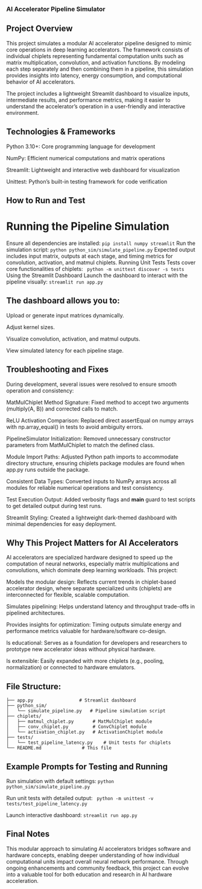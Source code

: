 
### AI Accelerator Pipeline Simulator
## Project Overview
This project simulates a modular AI accelerator pipeline designed to mimic core operations in deep learning accelerators. The framework consists of individual chiplets representing fundamental computation units such as matrix multiplication, convolution, and activation functions. By modeling each step separately and then combining them in a pipeline, this simulation provides insights into latency, energy consumption, and computational behavior of AI accelerators.

The project includes a lightweight Streamlit dashboard to visualize inputs, intermediate results, and performance metrics, making it easier to understand the accelerator’s operation in a user-friendly and interactive environment.

## Technologies & Frameworks
Python 3.10+: Core programming language for development

NumPy: Efficient numerical computations and matrix operations

Streamlit: Lightweight and interactive web dashboard for visualization

Unittest: Python’s built-in testing framework for code verification

## How to Run and Test
# Running the Pipeline Simulation
Ensure all dependencies are installed:
  ```pip install numpy streamlit```
Run the simulation script:
  ```python python_sim/simulate_pipeline.py```
Expected output includes input matrix, outputs at each stage, and timing metrics for convolution, activation, and matmul chiplets.
Running Unit Tests
Tests cover core functionalities of chiplets:
 ``` python -m unittest discover -s tests```
Using the Streamlit Dashboard
Launch the dashboard to interact with the pipeline visually:
  ```streamlit run app.py```
## The dashboard allows you to:

Upload or generate input matrices dynamically.

Adjust kernel sizes.

Visualize convolution, activation, and matmul outputs.

View simulated latency for each pipeline stage.

## Troubleshooting and Fixes
During development, several issues were resolved to ensure smooth operation and consistency:

MatMulChiplet Method Signature: Fixed method to accept two arguments (multiply(A, B)) and corrected calls to match.

ReLU Activation Comparison: Replaced direct assertEqual on numpy arrays with np.array_equal() in tests to avoid ambiguity errors.

PipelineSimulator Initialization: Removed unnecessary constructor parameters from MatMulChiplet to match the defined class.

Module Import Paths: Adjusted Python path imports to accommodate directory structure, ensuring chiplets package modules are found when app.py runs outside the package.

Consistent Data Types: Converted inputs to NumPy arrays across all modules for reliable numerical operations and test consistency.

Test Execution Output: Added verbosity flags and __main__ guard to test scripts to get detailed output during test runs.

Streamlit Styling: Created a lightweight dark-themed dashboard with minimal dependencies for easy deployment.

## Why This Project Matters for AI Accelerators
AI accelerators are specialized hardware designed to speed up the computation of neural networks, especially matrix multiplications and convolutions, which dominate deep learning workloads. This project:

Models the modular design: Reflects current trends in chiplet-based accelerator design, where separate specialized units (chiplets) are interconnected for flexible, scalable computation.

Simulates pipelining: Helps understand latency and throughput trade-offs in pipelined architectures.

Provides insights for optimization: Timing outputs simulate energy and performance metrics valuable for hardware/software co-design.

Is educational: Serves as a foundation for developers and researchers to prototype new accelerator ideas without physical hardware.

Is extensible: Easily expanded with more chiplets (e.g., pooling, normalization) or connected to hardware emulators.
## File Structure:
```  
├── app.py                 # Streamlit dashboard
├── python_sim/
│   └── simulate_pipeline.py   # Pipeline simulation script
├── chiplets/
│   ├── matmul_chiplet.py       # MatMulChiplet module
│   ├── conv_chiplet.py         # ConvChiplet module
│   └── activation_chiplet.py   # ActivationChiplet module
├── tests/
│   └── test_pipeline_latency.py    # Unit tests for chiplets
└── README.md               # This file
```




## Example Prompts for Testing and Running
Run simulation with default settings:
  ```python python_sim/simulate_pipeline.py```



Run unit tests with detailed output:
 ``` python -m unittest -v tests/test_pipeline_latency.py```



Launch interactive dashboard:
  ```streamlit run app.py```


## Final Notes
This modular approach to simulating AI accelerators bridges software and hardware concepts, enabling deeper understanding of how individual computational units impact overall neural network performance. Through ongoing enhancements and community feedback, this project can evolve into a valuable tool for both education and research in AI hardware acceleration.

